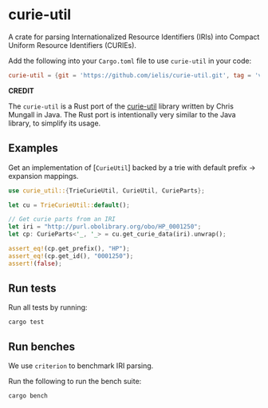 # curie-util

A crate for parsing Internationalized Resource Identifiers (IRIs)
into Compact Uniform Resource Identifiers (CURIEs).

Add the following into your `Cargo.toml` file to use `curie-util` in your code:

```toml
curie-util = {git = 'https://github.com/ielis/curie-util.git', tag = 'v0.0.1'}
```

**CREDIT**

The `curie-util` is a Rust port of the [curie-util](https://github.com/prefixcommons/curie-util) library 
written by Chris Mungall in Java.
The Rust port is intentionally very similar to the Java library, to simplify its usage.


## Examples

Get an implementation of [`CurieUtil`] backed by a trie with default prefix -> expansion mappings.

```rust
use curie_util::{TrieCurieUtil, CurieUtil, CurieParts};

let cu = TrieCurieUtil::default();

// Get curie parts from an IRI
let iri = "http://purl.obolibrary.org/obo/HP_0001250";
let cp: CurieParts<'_, '_> = cu.get_curie_data(iri).unwrap();

assert_eq!(cp.get_prefix(), "HP");
assert_eq!(cp.get_id(), "0001250");
assert!(false);
```

## Run tests

Run all tests by running:

```shell
cargo test
```

## Run benches

We use `criterion` to benchmark IRI parsing.

Run the following to run the bench suite:

```shell
cargo bench
```
